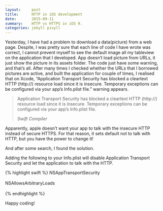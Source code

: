```yaml
---
layout:     post
title:      HTTP in iOS development
date:       2015-09-11
summary:    HTTP vs HTTPS in iOS 9.
categories: jekyll pixyll
---
```



Yesterday, I have had a problem to download a data(picture) from a web page. Despite, I was pretty sure that each line of code I have wrote was correct, I cannot prevent myself to see the default image all my tableview on the application that I developed. App doesn’t load picture from URLs, it just show the picture in its assets folder. The code just have some warning, and that’s all. After many times I checked whether the URLs that I borrowed pictures are active, and built the application for couple of times, I realised that on Xcode, “Application Transport Security has blocked a cleartext HTTP (http://) resource load since it is insecure. Temporary exceptions can be configured via your app’s Info.plist file.” warning appears.

<blockquote>
  <p>
 Application Transport Security has blocked a cleartext HTTP (http://) resource load since it is insecure. Temporary exceptions can be configured via your app’s Info.plist file.
</p>
  <footer><cite title="Swift Compiler">Swift Compiler</cite></footer>
</blockquote>

Apparently, apple doesn’t want your app to talk with the insecure HTTP instead of secure HTTPS. For that reason, it sets default not to talk with HTTP, but you have the power to change it!

And after some search, I found the solution.

Adding the following to your Info.plist will disable Application Transport Security and let the application to talk with the HTTP.

{% highlight swift %}
<key>NSAppTransportSecurity</key>  
    <dict>  
         <key>NSAllowsArbitraryLoads</key><true/>  
    </dict>  
{% endhighlight %}

Happy coding!